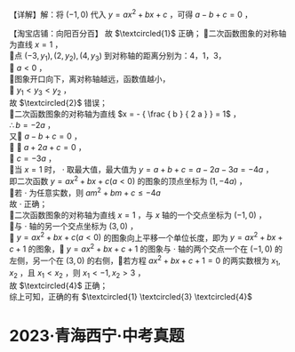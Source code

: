 【详解】解：将 $( - 1 , 0 )$ 代入 $y = a x ^ { 2 } + b x + c$ ，可得 $a - b + c = 0$ ，

【淘宝店铺：向阳百分百】 故 $\textcircled{1}$ 正确；
二次函数图象的对称轴为直线 $x = 1$ ，  
点 $\left( - 3 , y _ { 1 } \right) , \left( 2 , y _ { 2 } \right) , \left( 4 , y _ { 3 } \right)$ 到对称轴的距离分别为：4，1，3，  
 $a { < } 0$ ，  
图象开口向下，离对称轴越远，函数值越小，  
 $y _ { 1 } < y _ { 3 } < y _ { 2 }$ ，  
故 $\textcircled{2}$ 错误；  
二次函数图象的对称轴为直线 $x = - { \frac { b } { 2 a } } = 1$ ，  
$\therefore b = - 2 a$ ，  
又 $a - b + c = 0$ ，  
 $\textstyle \cdot \ a + 2 a + c = 0$ ，  
 $c = - 3 a$ ，  
当 $x = 1$ 时， $\cdot$ 取最大值，最大值为 $y = a + b + c = a - 2 a - 3 a = - 4 a$ ，  
即二次函数 $y = a x ^ { 2 } + b x + c ( a < 0 )$ 的图象的顶点坐标为 $\left( 1 , - 4 a \right)$ ，  
若 $\cdot$ 为任意实数，则 $a m ^ { 2 } + b m + c \leq - 4 a$   
故 $\cdot$ 正确；  
二次函数图象的对称轴为直线 $x = 1$ ，与 $x$ 轴的一个交点坐标为 $( - 1 , 0 )$ ，  
与 $\cdot$ 轴的另一个交点坐标为 $( 3 , 0 )$ ，  
 $y = a x ^ { 2 } + b x + c ( a < 0 )$ 的图象向上平移一个单位长度，即为 $y = a x ^ { 2 } + b x + c + 1$ 的图象， $y = a x ^ { 2 } + b x + c + 1$ 的图象与 $\cdot$ 轴的两个交点一个在 $( - 1 , 0 )$ 的左侧，另一个在 $( 3 , 0 )$ 的右侧，若方程 $a x ^ { 2 } + b x + c + 1 = 0$ 的两实数根为 $x _ { 1 } , x _ { 2 }$ ，且 $x _ { 1 } < x _ { 2 }$ ，则 $x _ { 1 } < - 1 , x _ { 2 } > 3$ ，  
故 $\textcircled{4}$ 正确；  
综上可知，正确的有 $\textcircled{1} \textcircled{3} \textcircled{4}$

# 2023·青海西宁·中考真题
